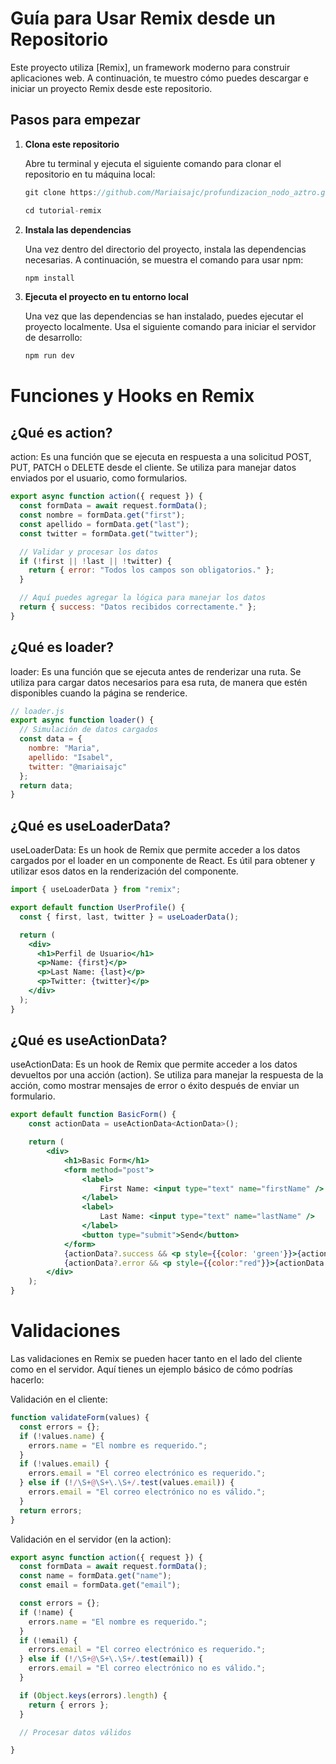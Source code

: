# Guía para Usar Remix desde un Repositorio

Este proyecto utiliza [Remix], un framework moderno para construir aplicaciones web. A continuación, te muestro cómo puedes descargar e iniciar un proyecto Remix desde este repositorio.


## Pasos para empezar

1. **Clona este repositorio**

   Abre tu terminal y ejecuta el siguiente comando para clonar el repositorio en tu máquina local:

   ```jsx
   git clone https://github.com/Mariaisajc/profundizacion_nodo_aztro.git

   cd tutorial-remix

2. **Instala las dependencias**

   Una vez dentro del directorio del proyecto, instala las dependencias necesarias. 
   A continuación, se muestra el comando para usar npm:

   ```jsx
   npm install

3. **Ejecuta el proyecto en tu entorno local**

   Una vez que las dependencias se han instalado, puedes ejecutar el proyecto localmente. Usa el siguiente comando para iniciar el servidor de desarrollo:

   ```jsx
   npm run dev

# Funciones y Hooks en Remix

## ¿Qué es action?

action: Es una función que se ejecuta en respuesta a una solicitud POST, PUT, PATCH o DELETE desde el cliente. Se utiliza para manejar datos enviados por el usuario, como formularios.

```jsx
export async function action({ request }) {
  const formData = await request.formData();
  const nombre = formData.get("first");
  const apellido = formData.get("last");
  const twitter = formData.get("twitter");

  // Validar y procesar los datos
  if (!first || !last || !twitter) {
    return { error: "Todos los campos son obligatorios." };
  }

  // Aquí puedes agregar la lógica para manejar los datos
  return { success: "Datos recibidos correctamente." };
}
```

## ¿Qué es loader?

loader: Es una función que se ejecuta antes de renderizar una ruta. Se utiliza para cargar datos necesarios para esa ruta, de manera que estén disponibles cuando la página se renderice.

```jsx
// loader.js
export async function loader() {
  // Simulación de datos cargados
  const data = {
    nombre: "Maria",
    apellido: "Isabel",
    twitter: "@mariaisajc"
  };
  return data;
}
```

## ¿Qué es useLoaderData?

useLoaderData: Es un hook de Remix que permite acceder a los datos cargados por el loader en un componente de React. Es útil para obtener y utilizar esos datos en la renderización del componente.

```jsx
import { useLoaderData } from "remix";

export default function UserProfile() {
  const { first, last, twitter } = useLoaderData();

  return (
    <div>
      <h1>Perfil de Usuario</h1>
      <p>Name: {first}</p>
      <p>Last Name: {last}</p>
      <p>Twitter: {twitter}</p>
    </div>
  );
}
```

## ¿Qué es useActionData?

useActionData: Es un hook de Remix que permite acceder a los datos devueltos por una acción (action). Se utiliza para manejar la respuesta de la acción, como mostrar mensajes de error o éxito después de enviar un formulario.

```jsx
export default function BasicForm() {
    const actionData = useActionData<ActionData>();

    return (
        <div>
            <h1>Basic Form</h1>
            <form method="post">
                <label>
                    First Name: <input type="text" name="firstName" />
                </label>
                <label>
                    Last Name: <input type="text" name="lastName" />
                </label>
                <button type="submit">Send</button>
            </form>
            {actionData?.success && <p style={{color: 'green'}}>{actionData.success}</p>}
            {actionData?.error && <p style={{color:"red"}}>{actionData.error.message}</p>}
        </div>
    );
}
```

# Validaciones

Las validaciones en Remix se pueden hacer tanto en el lado del cliente como en el servidor. Aquí tienes un ejemplo básico de cómo podrías hacerlo:

Validación en el cliente:

```jsx
function validateForm(values) {
  const errors = {};
  if (!values.name) {
    errors.name = "El nombre es requerido.";
  }
  if (!values.email) {
    errors.email = "El correo electrónico es requerido.";
  } else if (!/\S+@\S+\.\S+/.test(values.email)) {
    errors.email = "El correo electrónico no es válido.";
  }
  return errors;
}
```

Validación en el servidor (en la action):

```jsx
export async function action({ request }) {
  const formData = await request.formData();
  const name = formData.get("name");
  const email = formData.get("email");

  const errors = {};
  if (!name) {
    errors.name = "El nombre es requerido.";
  }
  if (!email) {
    errors.email = "El correo electrónico es requerido.";
  } else if (!/\S+@\S+\.\S+/.test(email)) {
    errors.email = "El correo electrónico no es válido.";
  }

  if (Object.keys(errors).length) {
    return { errors };
  }

  // Procesar datos válidos

}
```